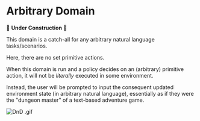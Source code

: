 # Arbitrary Domain

🚧 **Under Construction** 🚧 

This domain is a catch-all for any arbitrary natural language tasks/scenarios.

Here, there are no set primitive actions.

When this domain is run and a policy decides on an (arbitrary) primitive action, it will not be _literally_ executed in some environment.

Instead, the user will be prompted to input the consequent updated environment state (in arbitrary natural language), essentially as if they were the "dungeon master" of a text-based adventure game.

![DnD .gif](https://media.giphy.com/media/WqLU2Gjv70kre6z1wy/giphy.gif)